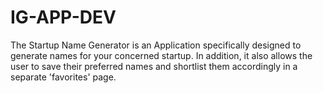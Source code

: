 # IG-APP-DEV
The Startup Name Generator is an Application specifically designed to generate names for your concerned startup. In addition, it also allows the user to save their preferred names and shortlist them accordingly in a separate 'favorites' page.
